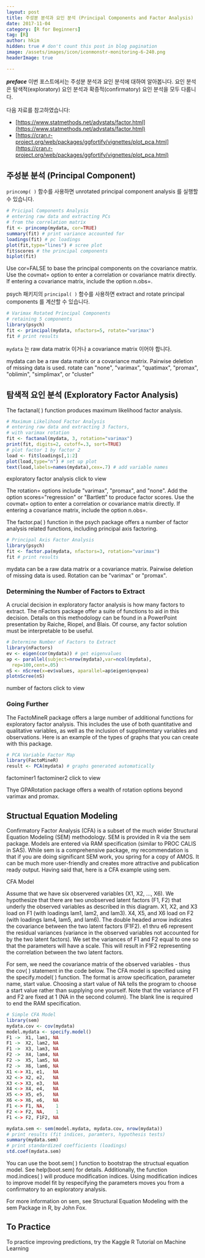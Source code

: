 ```yaml
---
layout: post  
title: 주성분 분석과 요인 분석 (Principal Components and Factor Analysis)  
date: 2017-11-04  
category: [R for Beginners]  
tag: [R]  
author: hkim  
hidden: true # don't count this post in blog pagination  
image: /assets/images/icon/iconmonstr-monitoring-6-240.png
headerImage: true

---
```


***preface*** 이번 포스트에서는 주성분 분석과 요인 분석에 대하여 알아봅니다. 요인 분석은 탐색적(exploratory) 요인 분석과 확증적(confirmatory) 요인 분석을 모두 다룹니다.

다음 자료를 참고하였습니다:  
- [https://www.statmethods.net/advstats/factor.html](https://www.statmethods.net/advstats/factor.html)
- [https://cran.r-project.org/web/packages/ggfortify/vignettes/plot_pca.html](https://cran.r-project.org/web/packages/ggfortify/vignettes/plot_pca.html)

## 주성분 분석 (Principal Component)

`princomp( )` 함수를 사용하면 unrotated principal component analysis 를 실행할 수 있습니다.

```r
# Pricipal Components Analysis
# entering raw data and extracting PCs
# from the correlation matrix
fit <- princomp(mydata, cor=TRUE)
summary(fit) # print variance accounted for
loadings(fit) # pc loadings
plot(fit,type="lines") # scree plot
fit$scores # the principal components
biplot(fit)
```

Use cor=FALSE to base the principal components on the covariance matrix. Use the covmat= option to enter a correlation or covariance matrix directly. If entering a covariance matrix, include the option n.obs=.


psych 패키지의 `principal( )` 함수를 사용하면 extract and rotate principal components 를 계산할 수 있습니다.

```r
# Varimax Rotated Principal Components
# retaining 5 components
library(psych)
fit <- principal(mydata, nfactors=5, rotate="varimax")
fit # print results
```

`mydata` 는 raw data matrix 이거나 a covariance matrix 이어야 합니다.

mydata can be a raw data matrix or a covariance matrix. Pairwise deletion of missing data is used. rotate can "none", "varimax", "quatimax", "promax", "oblimin", "simplimax", or "cluster"


## 탐색적 요인 분석 (Exploratory Factor Analysis)
The factanal( ) function produces maximum likelihood factor analysis.

```r
# Maximum Likelihood Factor Analysis
# entering raw data and extracting 3 factors,
# with varimax rotation
fit <- factanal(mydata, 3, rotation="varimax")
print(fit, digits=2, cutoff=.3, sort=TRUE)
# plot factor 1 by factor 2
load <- fit$loadings[,1:2]
plot(load,type="n") # set up plot
text(load,labels=names(mydata),cex=.7) # add variable names
```

exploratory factor analysis click to view

The rotation= options include "varimax", "promax", and "none". Add the option scores="regression" or "Bartlett" to produce factor scores. Use the covmat= option to enter a correlation or covariance matrix directly. If entering a covariance matrix, include the option n.obs=.

The factor.pa( ) function in the psych package offers a number of factor analysis related functions, including principal axis factoring.

```r
# Principal Axis Factor Analysis
library(psych)
fit <- factor.pa(mydata, nfactors=3, rotation="varimax")
fit # print results
```

mydata can be a raw data matrix or a covariance matrix. Pairwise deletion of missing data is used. Rotation can be "varimax" or "promax".


### Determining the Number of Factors to Extract

A crucial decision in exploratory factor analysis is how many factors to extract. The nFactors package offer a suite of functions to aid in this decision. Details on this methodology can be found in a PowerPoint presentation by Raiche, Riopel, and Blais. Of course, any factor solution must be interpretable to be useful.

```r
# Determine Number of Factors to Extract
library(nFactors)
ev <- eigen(cor(mydata)) # get eigenvalues
ap <- parallel(subject=nrow(mydata),var=ncol(mydata),
  rep=100,cent=.05)
nS <- nScree(x=ev$values, aparallel=ap$eigen$qevpea)
plotnScree(nS)
```

number of factors click to view


### Going Further

The FactoMineR package offers a large number of additional functions for exploratory factor analysis. This includes the use of both quantitative and qualitative variables, as well as the inclusion of supplimentary variables and observations. Here is an example of the types of graphs that you can create with this package.

```r
# PCA Variable Factor Map
library(FactoMineR)
result <- PCA(mydata) # graphs generated automatically
```

factominer1 factominer2 click to view

Thye GPARotation package offers a wealth of rotation options beyond varimax and promax.

## Structual Equation Modeling

Confirmatory Factor Analysis (CFA) is a subset of the much wider Structural Equation Modeling (SEM) methodology. SEM is provided in R via the sem package. Models are entered via RAM specification (similar to PROC CALIS in SAS). While sem is a comprehensive package, my recommendation is that if you are doing significant SEM work, you spring for a copy of AMOS. It can be much more user-friendly and creates more attractive and publication ready output. Having said that, here is a CFA example using sem.

CFA Model

Assume that we have six observered variables (X1, X2, ..., X6). We hypothesize that there are two unobserved latent factors (F1, F2) that underly the observed variables as described in this diagram. X1, X2, and X3 load on F1 (with loadings lam1, lam2, and lam3). X4, X5, and X6 load on F2 (with loadings lam4, lam5, and lam6). The double headed arrow indicates the covariance between the two latent factors (F1F2). e1 thru e6 represent the residual variances (variance in the observed variables not accounted for by the two latent factors). We set the variances of F1 and F2 equal to one so that the parameters will have a scale. This will result in F1F2 representing the correlation between the two latent factors.

For sem, we need the covariance matrix of the observed variables - thus the cov( ) statement in the code below. The CFA model is specified using the specify.model( ) function. The format is arrow specification, parameter name, start value. Choosing a start value of NA tells the program to choose a start value rather than supplying one yourself. Note that the variance of F1 and F2 are fixed at 1 (NA in the second column). The blank line is required to end the RAM specification.

```r
# Simple CFA Model
library(sem)
mydata.cov <- cov(mydata)
model.mydata <- specify.model()
F1 ->  X1, lam1, NA
F1 ->  X2, lam2, NA
F1 ->  X3, lam3, NA
F2 ->  X4, lam4, NA
F2 ->  X5, lam5, NA
F2 ->  X6, lam6, NA
X1 <-> X1, e1,   NA
X2 <-> X2, e2,   NA
X3 <-> X3, e3,   NA
X4 <-> X4, e4,   NA
X5 <-> X5, e5,   NA
X6 <-> X6, e6,   NA
F1 <-> F1, NA,    1
F2 <-> F2, NA,    1
F1 <-> F2, F1F2, NA

mydata.sem <- sem(model.mydata, mydata.cov, nrow(mydata))
# print results (fit indices, paramters, hypothesis tests)
summary(mydata.sem)
# print standardized coefficients (loadings)
std.coef(mydata.sem)
```

You can use the boot.sem( ) function to bootstrap the structual equation model. See help(boot.sem) for details. Additionally, the function mod.indices( ) will produce modification indices. Using modification indices to improve model fit by respecifying the parameters moves you from a confirmatory to an exploratory analysis.

For more information on sem, see Structural Equation Modeling with the sem Package in R, by John Fox.


## To Practice
To practice improving predictions, try the Kaggle R Tutorial on Machine Learning
